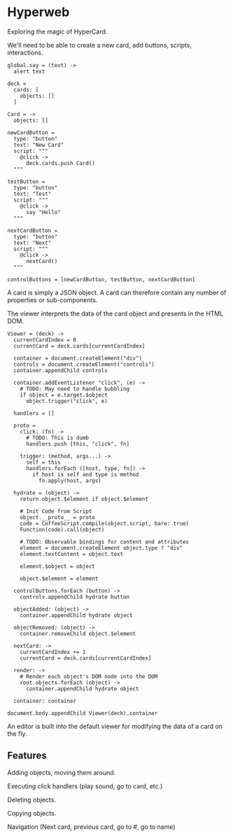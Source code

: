 Hyperweb
========

Exploring the magic of HyperCard.

We'll need to be able to create a new card, add buttons, scripts, interactions.

    global.say = (text) ->
      alert text

    deck =
      cards: [
        objects: []
      ]

    Card = ->
      objects: []

    newCardButton =
      type: "button"
      text: "New Card"
      script: """
        @click ->
          deck.cards.push Card()
      """

    testButton =
      type: "button"
      text: "Test"
      script: """
        @click ->
          say "Hello"
      """

    nextCardButton =
      type: "button"
      text: "Next"
      script: """
        @click ->
          nextCard()
      """

    controlButtons = [newCardButton, testButton, nextCardButton]

A card is simply a JSON object. A card can therefore contain any number of
properties or sub-components.

The viewer interprets the data of the card object and presents in the HTML DOM.

    Viewer = (deck) ->
      currentCardIndex = 0
      currentCard = deck.cards[currentCardIndex]

      container = document.createElement("div")
      controls = document.createElement("controls")
      container.appendChild controls

      container.addEventListener "click", (e) ->
        # TODO: May need to handle bubbling
        if object = e.target.$object
          object.trigger("click", e)

      handlers = []

      proto =
        click: (fn) ->
          # TODO: This is dumb
          handlers.push [this, "click", fn]

        trigger: (method, args...) ->
          self = this
          handlers.forEach ([host, type, fn]) ->
            if host is self and type is method
              fn.apply(host, args)

      hydrate = (object) ->
        return object.$element if object.$element

        # Init Code from Script
        object.__proto__ = proto
        code = CoffeeScript.compile(object.script, bare: true)
        Function(code).call(object)

        # TODO: Observable bindings for content and attributes
        element = document.createElement object.type ? "div"
        element.textContent = object.text

        element.$object = object

        object.$element = element

      controlButtons.forEach (button) ->
        controls.appendChild hydrate button

      objectAdded: (object) ->
        container.appendChild hydrate object

      objectRemoved: (object) ->
        container.removeChild object.$element

      nextCard: ->
        currentCardIndex += 1
        currentCard = deck.cards[currentCardIndex]

      render: ->
        # Render each object's DOM node into the DOM
        root.objects.forEach (object) ->
          container.appendChild hydrate object
      
      container: container

    document.body.appendChild Viewer(deck).container

An editor is built into the default viewer for modifying the data of a card on
the fly.

Features
--------

Adding objects, moving them around.

Executing click handlers (play sound, go to card, etc.)

Deleting objects.

Copying objects.

Navigation (Next card, previous card, go to #, go to name)
